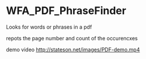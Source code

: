 # WFA_PDF_PhraseFinder
Looks for words or phrases in a pdf

repots the page number and count of the occurencxes

demo video http://stateson.net/images/PDF-demo.mp4
